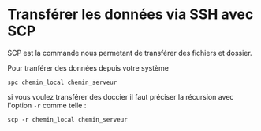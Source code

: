 # Transférer les données via SSH avec SCP

SCP est la commande nous permetant de transférer des fichiers et dossier.

Pour tranférer des données depuis votre système

```shell
spc chemin_local chemin_serveur
```

si vous voulez transférer des doccier il faut préciser la récursion avec l'option `-r` comme telle :

```shell
scp -r chemin_local chemin_serveur
```